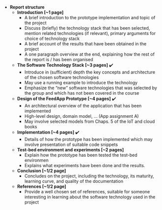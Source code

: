 * **Report structure**
  * **Introduction [~1 page]**
    * A brief introduction to the prototype implementation and topic of the project
    * Discuss (briefly) the technology stack that has been selected, mention related technologies (if relevant), primary arguments for choice of technology stack
    * A brief account of the results that have been obtained in the project
    * A one paragraph overview at the end, explaining how the rest of the report is / has been organised
  * **The Software Technology Stack [~3 pages]** :heavy_check_mark:
    * Introduce in (sufficient) depth the key concepts and architecture of the chosen software technologies
    * May use a running example to introduce the technology
    * Emphasize the “new” software technologies that was selected by the group and which has not been covered in the course
  * **Design of the FeedApp Prototype [~4 pages]** :heavy_check_mark:
    * An architectural overview of the application that has been implemented
    * High-level design, domain model, ... (App assignment A)
    * May involve selected models from Chaps. 5 of the IoT and cloud books
  * **Implementation [~4 pages]** :heavy_check_mark:
    * Details of how the prototype has been implemented which may involve presentation of suitable code snippets
  * **Test-bed environment and experiments [~2 pages]**
    * Explain how the prototype has been tested the test-bed environmen
    * Explains what experiments have been done and the results.
  * **Conclusion [~1/2 page]**
    * Concludes on the project, including the technology, its maturity, learning curve, and quality of the documentation
  * **References [~1/2 page]**
    * Provide a well chosen set of references, suitable for someone interesting in learning about the software technology used in the project
